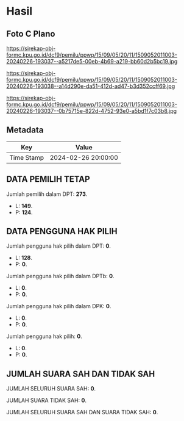 # Hasil

## Foto C Plano

https://sirekap-obj-formc.kpu.go.id/dcf9/pemilu/ppwp/15/09/05/20/11/1509052011003-20240226-193037--a5217de5-00eb-4b69-a219-bb60d2b5bc19.jpg

https://sirekap-obj-formc.kpu.go.id/dcf9/pemilu/ppwp/15/09/05/20/11/1509052011003-20240226-193038--a14d290e-da51-412d-ad47-b3d352ccff69.jpg

https://sirekap-obj-formc.kpu.go.id/dcf9/pemilu/ppwp/15/09/05/20/11/1509052011003-20240226-193037--0b75715e-822d-4752-93e0-a5bd1f7c03b8.jpg


## Metadata

| Key        | Value               |
| ---------- | ------------------- |
| Time Stamp | 2024-02-26 20:00:00 |


## DATA PEMILIH TETAP

Jumlah pemilih dalam DPT: **273**.
 * L: **149**.
 * P: **124**.

## DATA PENGGUNA HAK PILIH

Jumlah pengguna hak pilih dalam DPT: **0**.
 * L: **128**.
 * P: **0**.

Jumlah pengguna hak pilih dalam DPTb: **0**.
 * L: **0**.
 * P: **0**.

Jumlah pengguna hak pilih dalam DPK: **0**.
 * L: **0**.
 * P: **0**.

Jumlah pengguna hak pilih: **0**.
 * L: **0**.
 * P: **0**.

## JUMLAH SUARA SAH DAN TIDAK SAH

JUMLAH SELURUH SUARA SAH: **0**.

JUMLAH SUARA TIDAK SAH: **0**.

JUMLAH SELURUH SUARA SAH DAN SUARA TIDAK SAH: **0**.



